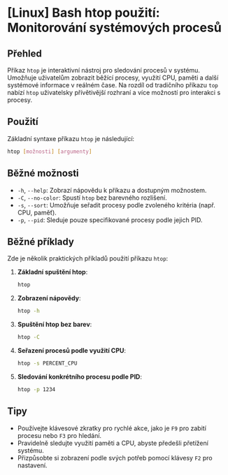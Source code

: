 # [Linux] Bash htop použití: Monitorování systémových procesů

## Přehled
Příkaz `htop` je interaktivní nástroj pro sledování procesů v systému. Umožňuje uživatelům zobrazit běžící procesy, využití CPU, paměti a další systémové informace v reálném čase. Na rozdíl od tradičního příkazu `top` nabízí `htop` uživatelsky přívětivější rozhraní a více možností pro interakci s procesy.

## Použití
Základní syntaxe příkazu `htop` je následující:

```bash
htop [možnosti] [argumenty]
```

## Běžné možnosti
- `-h`, `--help`: Zobrazí nápovědu k příkazu a dostupným možnostem.
- `-C`, `--no-color`: Spustí `htop` bez barevného rozlišení.
- `-s`, `--sort`: Umožňuje seřadit procesy podle zvoleného kritéria (např. CPU, paměť).
- `-p`, `--pid`: Sleduje pouze specifikované procesy podle jejich PID.

## Běžné příklady
Zde je několik praktických příkladů použití příkazu `htop`:

1. **Základní spuštění htop**:
   ```bash
   htop
   ```

2. **Zobrazení nápovědy**:
   ```bash
   htop -h
   ```

3. **Spuštění htop bez barev**:
   ```bash
   htop -C
   ```

4. **Seřazení procesů podle využití CPU**:
   ```bash
   htop -s PERCENT_CPU
   ```

5. **Sledování konkrétního procesu podle PID**:
   ```bash
   htop -p 1234
   ```

## Tipy
- Používejte klávesové zkratky pro rychlé akce, jako je `F9` pro zabití procesu nebo `F3` pro hledání.
- Pravidelně sledujte využití paměti a CPU, abyste předešli přetížení systému.
- Přizpůsobte si zobrazení podle svých potřeb pomocí klávesy `F2` pro nastavení.